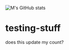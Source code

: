 ![M's GitHub stats](https://github-readme-stats.vercel.app/api?username=mpoirierpax8&show_icons=true&theme=dark&count_private=true)

# testing-stuff


does this update my count?
